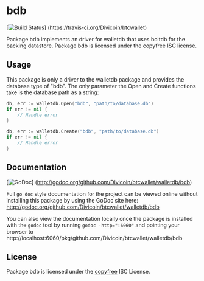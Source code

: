 bdb
===

[![Build Status](https://travis-ci.org/Divicoin/btcwallet.png?branch=master)]
(https://travis-ci.org/Divicoin/btcwallet)

Package bdb implements an driver for walletdb that uses boltdb for the backing
datastore.  Package bdb is licensed under the copyfree ISC license.

## Usage

This package is only a driver to the walletdb package and provides the database
type of "bdb".  The only parameter the Open and Create functions take is the
database path as a string:

```Go
db, err := walletdb.Open("bdb", "path/to/database.db")
if err != nil {
	// Handle error
}
```

```Go
db, err := walletdb.Create("bdb", "path/to/database.db")
if err != nil {
	// Handle error
}
```

## Documentation

[![GoDoc](https://godoc.org/github.com/Divicoin/btcwallet/walletdb/bdb?status.png)]
(http://godoc.org/github.com/Divicoin/btcwallet/walletdb/bdb)

Full `go doc` style documentation for the project can be viewed online without
installing this package by using the GoDoc site here:
http://godoc.org/github.com/Divicoin/btcwallet/walletdb/bdb

You can also view the documentation locally once the package is installed with
the `godoc` tool by running `godoc -http=":6060"` and pointing your browser to
http://localhost:6060/pkg/github.com/Divicoin/btcwallet/walletdb/bdb

## License

Package bdb is licensed under the [copyfree](http://copyfree.org) ISC
License.
